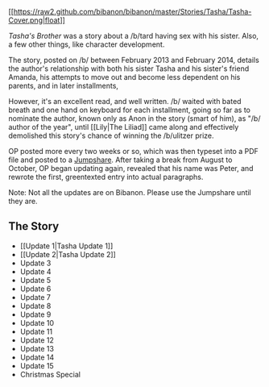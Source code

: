 [[https://raw2.github.com/bibanon/bibanon/master/Stories/Tasha/Tasha-Cover.png|float]]

_Tasha's Brother_ was a story about a /b/tard having sex with his sister. Also, a few other things, like character development.

The story, posted on /b/ between February 2013 and February 2014, details the author's relationship with both his sister Tasha and his sister's friend Amanda, his attempts to move out and become less dependent on his parents, and in later installments, 

However, it's an excellent read, and well written. /b/ waited with bated breath and one hand on keyboard for each installment, going so far as to nominate the author, known only as Anon in the story (smart of him), as "/b/ author of the year", until [[Lily|The Liliad]] came along and effectively demolished this story's chance of winning the /b/ulitzer prize.

OP posted more every two weeks or so, which was then typeset into a PDF file and posted to a [Jumpshare](https://jumpshare.com/v/46jrYryVmDXbEkcKv3Mb). After taking a break from August to October, OP began updating again, revealed that his name was Peter, and rewrote the first, greentexted entry into actual paragraphs.

Note: Not all the updates are on Bibanon. Please use the Jumpshare until they are.



## The Story
* [[Update 1|Tasha Update 1]]
* [[Update 2|Tasha Update 2]]
* Update 3
* Update 4
* Update 5
* Update 6
* Update 7
* Update 8
* Update 9
* Update 10
* Update 11
* Update 12
* Update 13
* Update 14
* Update 15
* Christmas Special